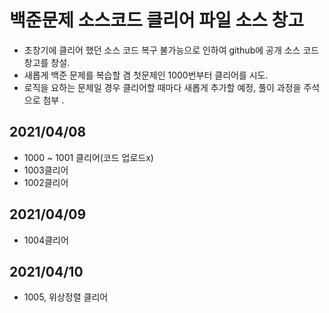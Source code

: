 # 백준문제 소스코드 클리어 파일 소스 창고
- 초창기에 클리어 했던 소스 코드 복구 불가능으로 인하여 github에 공개 소스 코드 창고를 창설.
- 새롭게 백준 문제를 복습할 겸 첫문제인 1000번부터 클리어를 시도.
- 로직을 요하는 문제일 경우 클리어할 때마다 새롭게 추가할 예정, 풀이 과정을 주석으로 첨부 .
## 2021/04/08
- 1000 ~ 1001 클리어(코드 업로드x)
- 1003클리어
- 1002클리어
## 2021/04/09
- 1004클리어

## 2021/04/10
- 1005, 위상정렬 클리어
